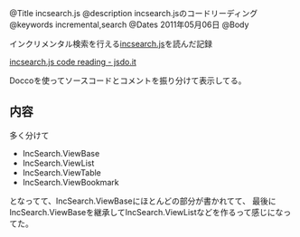 @Title incsearch.js
@description incsearch.jsのコードリーディング
@keywords incremental,search
@Dates 2011年05月06日
@Body

インクリメンタル検索を行える[incsearch.js]を読んだ記録

[incsearch.js code reading - jsdo.it](http://jsdo.it/azu_re/3Q2c/fullscreen "incsearch.js code reading - jsdo.it - Share JavaScript, HTML5 and CSS")

Doccoを使ってソースコードとコメントを振り分けて表示してる。

## 内容

多く分けて

- IncSearch.ViewBase
- IncSearch.ViewList
- IncSearch.ViewTable
- IncSearch.ViewBookmark

となってて、IncSearch.ViewBaseにほとんどの部分が書かれてて、
最後にIncSearch.ViewBaseを継承してIncSearch.ViewListなどを作るって感じになってた。

[incsearch.js]: http://www.enjoyxstudy.com/javascript/incsearch/ "incsearch.js"